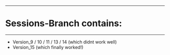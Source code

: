 
***
# Sessions-Branch contains:
***

* Version_9 / 10 / 11 / 13 / 14 (which didnt work well)
* Version_15 (which finally worked!)

